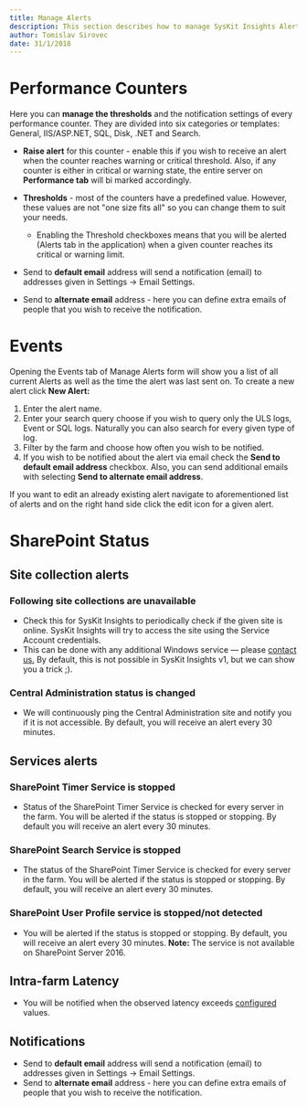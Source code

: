 ```yaml
---
title: Manage Alerts
description: This section describes how to manage SysKit Insights Alerts.
author: Tomislav Sirovec
date: 31/1/2018
---
```


# Performance Counters

Here you can __manage the thresholds__ and the notification settings of every performance counter. They are divided into six categories or templates: General, IIS/ASP.NET, SQL, Disk, .NET and Search.
- __Raise alert__ for this counter - enable this if you wish to receive an alert when the counter reaches warning or critical threshold. Also, if any counter is either in critical or warning state, the entire server on __Performance tab__ will bi marked accordingly.
- __Thresholds__ - most of the counters have a predefined value. However, these values are not "one size fits all" so you can change them to suit your needs.
    - Enabling the Threshold checkboxes means that you will be alerted (Alerts tab in the application) when a given counter reaches its critical or warning limit. 

- Send to __default email__ address will send a notification (email) to addresses given in Settings -> Email Settings.
- Send to __alternate email__ address - here you can define extra emails of people that you wish to receive the notification. 

# Events

Opening the Events tab of Manage Alerts form will show you a list of all current Alerts as well as the time the alert was last sent on. 
To create a new alert click __New Alert:__
1. Enter the alert name.
1. Enter your search query choose if you wish to query only the ULS logs, Event or SQL logs. Naturally you can also search for every given type of log.
1. Filter by the farm and choose how often you wish to be notified.  
1. If you wish to be notified about the alert via email check the __Send to default email address__ checkbox. Also, you can send additional emails with selecting __Send to alternate email address__.  

If you want to edit an already existing alert navigate to aforementioned list of alerts and on the right hand side click the edit icon for a given alert. 

# SharePoint Status

## Site collection alerts
### Following site collections are unavailable
* Check this for SysKit Insights to periodically check if the given site is online. SysKit Insights will try to access the site using the Service Account credentials.
*  This can be done with any additional Windows service — please [contact us.](https://www.syskit.com/company/contact-us/) By default, this is not possible in SysKit Insights v1, but we can show you a trick ;).

### Central Administration status is changed
* We will continuously ping the Central Administration site and notify you if it is not accessible. By default, you will receive an alert every 30 minutes.

## Services alerts
### SharePoint Timer Service is stopped
* Status of the SharePoint Timer Service is checked for every server in the farm. You will be alerted if the status is stopped or stopping. By default you will receive an alert every 30 minutes. 

### SharePoint Search Service is stopped
* The status of the SharePoint Timer Service is checked for every server in the farm. You will be alerted if the status is stopped or stopping. By default, you will receive an alert every 30 minutes.

### SharePoint User Profile service is stopped/not detected
* You will be alerted if the status is stopped or stopping. By default, you will receive an alert every 30 minutes. __Note:__ The service is not available on SharePoint Server 2016.

## Intra-farm Latency
* You will be notified when the observed latency exceeds [configured](#internal/how-to/customize-settings) values. 


## Notifications

- Send to __default email__ address will send a notification (email) to addresses given in Settings -> Email Settings.
- Send to __alternate email__ address - here you can define extra emails of people that you wish to receive the notification.